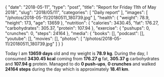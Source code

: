 {
    "date": "2018-05-11",
    "type": "post",
    "title": "Report for Friday 11th of May 2018",
    "slug": "2018\/05\/11",
    "categories": [
        "Daily report"
    ],
    "images": [
        "\/photos\/2018-05-11\/20180511_180739.jpg"
    ],
    "health": {
        "weight": 78.9,
        "height": 173,
        "age": 13659
    },
    "nutrition": {
        "calories": 3430.45,
        "fat": 176.27,
        "carbohydrates": 305.37,
        "protein": 107.94
    },
    "exercise": {
        "pushups": 0,
        "crunches": 0,
        "steps": 24164
    },
    "media": {
        "books": [],
        "podcast": [],
        "youtube": [],
        "movies": [],
        "photos": [
            "\/photos\/2018-05-11\/20180511_180739.jpg"
        ]
    }
}

Today I am <strong>13659 days</strong> old and my weight is <strong>78.9 kg</strong>. During the day, I consumed <strong>3430.45 kcal</strong> coming from <strong>176.27 g</strong> fat, <strong>305.37 g</strong> carbohydrates and <strong>107.94 g</strong> protein. Managed to do <strong>0 push-ups</strong>, <strong>0 crunches</strong> and walked <strong>24164 steps</strong> during the day which is approximately <strong>18.41 km</strong>.
